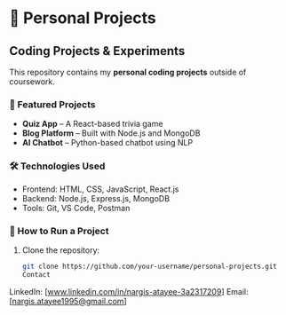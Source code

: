 # 🚀 Personal Projects  
## Coding Projects & Experiments  

This repository contains my **personal coding projects** outside of coursework.  

### 🌟 Featured Projects  
- **Quiz App** – A React-based trivia game  
- **Blog Platform** – Built with Node.js and MongoDB  
- **AI Chatbot** – Python-based chatbot using NLP  

### 🛠️ Technologies Used  
- Frontend: HTML, CSS, JavaScript, React.js  
- Backend: Node.js, Express.js, MongoDB  
- Tools: Git, VS Code, Postman  

### 🔧 How to Run a Project  
1. Clone the repository:  
   ```bash
   git clone https://github.com/your-username/personal-projects.git
   Contact
LinkedIn: [www.linkedin.com/in/nargis-atayee-3a2317209]
Email: [nargis.atayee1995@gmail.com]
